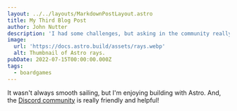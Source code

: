 ```yaml
---
layout: ../../layouts/MarkdownPostLayout.astro
title: My Third Blog Post
author: John Nutter
description: 'I had some challenges, but asking in the community really helped!'
image:
  url: 'https://docs.astro.build/assets/rays.webp'
  alt: Thumbnail of Astro rays.
pubDate: 2022-07-15T00:00:00.000Z
tags:
  - boardgames
---
```


It wasn't always smooth sailing, but I'm enjoying building with Astro. And, the [Discord community](https://astro.build/chat) is really friendly and helpful!
